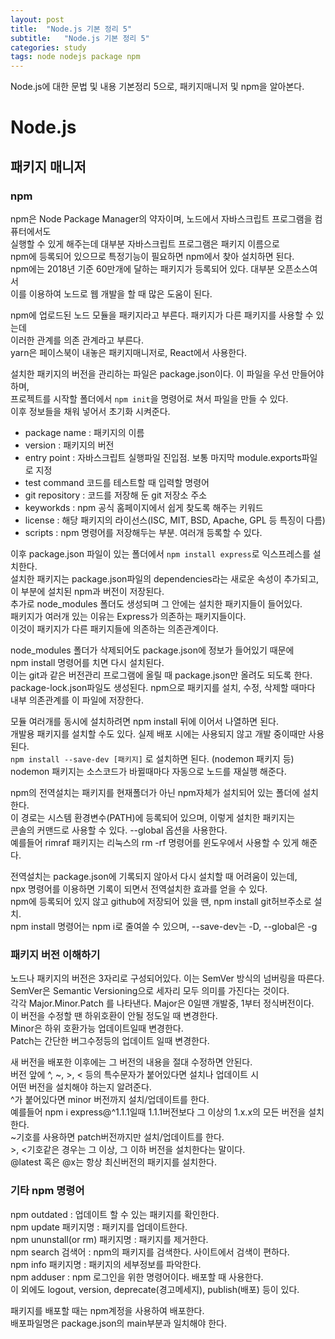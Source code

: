 ```yaml
---
layout: post
title:  "Node.js 기본 정리 5"
subtitle:   "Node.js 기본 정리 5"
categories: study
tags: node nodejs package npm
---
```


Node.js에 대한 문법 및 내용 기본정리 5으로, 패키지매니저 및 npm을 알아본다.

# Node.js

## 패키지 매니저

### npm

npm은 Node Package Manager의 약자이며, 노드에서 자바스크립트 프로그램을 컴퓨터에서도  
실행할 수 있게 해주는데 대부분 자바스크립트 프로그램은 패키지 이름으로  
npm에 등록되어 있으므로 특정기능이 필요하면 npm에서 찾아 설치하면 된다.  
npm에는 2018년 기준 60만개에 달하는 패키지가 등록되어 있다. 대부분 오픈소스여서  
이를 이용하여 노드로 웹 개발을 할 때 많은 도움이 된다.  

npm에 업로드된 노드 모듈을 패키지라고 부른다. 패키지가 다른 패키지를 사용할 수 있는데  
이러한 관계를 의존 관계라고 부른다.  
yarn은 페이스북이 내놓은 패키지매니저로, React에서 사용한다.  

설치한 패키지의 버전을 관리하는 파일은 package.json이다. 이 파일을 우선 만들어야 하며,  
프로젝트를 시작할 폴더에서 `npm init`을 명령어로 쳐서 파일을 만들 수 있다.  
이후 정보들을 채워 넣어서 초기화 시켜준다.  

* package name : 패키지의 이름
* version : 패키지의 버전
* entry point : 자바스크립트 실행파일 진입점. 보통 마지막 module.exports파일로 지정
* test command 코드를 테스트할 때 입력할 명령어
* git repository : 코드를 저장해 둔 git 저장소 주소
* keyworkds : npm 공식 홈페이지에서 쉽게 찾도록 해주는 키워드
* license : 해당 패키지의 라이선스(ISC, MIT, BSD, Apache, GPL 등 특징이 다름)
* scripts : npm 명령어를 저장해두는 부분. 여러개 등록할 수 있다.

이후 package.json 파일이 있는 폴더에서 `npm install express`로 익스프레스를 설치한다.  
설치한 패키지는 package.json파일의 dependencies라는 새로운 속성이 추가되고,  
이 부분에 설치된 npm과 버전이 저장된다.  
추가로 node_modules 폴더도 생성되며 그 안에는 설치한 패키지들이 들어있다.  
패키지가 여러개 있는 이유는 Express가 의존하는 패키지들이다.  
이것이 패키지가 다른 패키지들에 의존하는 의존관계이다.  

node_modules 폴더가 삭제되어도 package.json에 정보가 들어있기 때문에  
npm install 명령어를 치면 다시 설치된다.  
이는 git과 같은 버전관리 프로그램에 올릴 때 package.json만 올려도 되도록 한다.  
package-lock.json파일도 생성된다. npm으로 패키지를 설치, 수정, 삭제할 때마다  
내부 의존관계를 이 파일에 저장한다.  

모듈 여러개를 동시에 설치하려면 npm install 뒤에 이어서 나열하면 된다.  
개발용 패키지를 설치할 수도 있다. 실제 배포 시에는 사용되지 않고 개발 중이때만 사용된다.  
`npm install --save-dev [패키지]` 로 설치하면 된다. (nodemon 패키지 등)  
nodemon 패키지는 소스코드가 바뀔때마다 자동으로 노드를 재실행 해준다.  

npm의 전역설치는 패키지를 현재폴더가 아닌 npm자체가 설치되어 있는 폴더에 설치한다.  
이 경로는 시스템 환경변수(PATH)에 등록되어 있으며, 이렇게 설치한 패키지는  
콘솔의 커맨드로 사용할 수 있다. --global 옵션을 사용한다.  
예를들어 rimraf 패키지는 리눅스의 rm -rf 명령어를 윈도우에서 사용할 수 있게 해준다.  

전역설치는 package.json에 기록되지 않아서 다시 설치할 때 어려움이 있는데,  
npx 명령어를 이용하면 기록이 되면서 전역설치한 효과를 얻을 수 있다.  
npm에 등록되어 있지 않고 github에 저장되어 있을 땐, npm install git허브주소로 설치.  
npm install 명령어는 npm i로 줄여쓸 수 있으며, --save-dev는 -D, --global은 -g  

### 패키지 버전 이해하기

노드나 패키지의 버전은 3자리로 구성되어있다. 이는 SemVer 방식의 넘버링을 따른다.  
SemVer은 Semantic Versioning으로 세자리 모두 의미를 가진다는 것이다.  
각각 Major.Minor.Patch 를 나타낸다. Major은 0일땐 개발중, 1부터 정식버전이다.  
이 버전을 수정할 땐 하위호환이 안될 정도일 때 변경한다.  
Minor은 하위 호환가능 업데이트일때 변경한다.  
Patch는 간단한 버그수정등의 업데이트 일때 변경한다.  

새 버전을 배포한 이후에는 그 버전의 내용을 절대 수정하면 안된다.  
버전 앞에 ^, ~, >, < 등의 특수문자가 붙어있다면 설치나 업데이트 시  
어떤 버전을 설치해야 하는지 알려준다.  
^가 붙어있다면 minor 버전까지 설치/업데이트를 한다.  
예를들어 npm i express@^1.1.1일때 1.1.1버전보다 그 이상의 1.x.x의 모든 버전을 설치한다.  
~기호를 사용하면 patch버전까지만 설치/업데이트를 한다.  
\>, \<기호같은 경우는 그 이상, 그 이하 버전을 설치한다는 말이다.  
@latest 혹은 @x는 항상 최신버전의 패키지를 설치한다.  

### 기타 npm 명령어

npm outdated : 업데이트 할 수 있는 패키지를 확인한다.  
npm update 패키지명 : 패키지를 업데이트한다.  
npm ununstall(or rm) 패키지명 : 패키지를 제거한다.  
npm search 검색어 : npm의 패키지를 검색한다. 사이트에서 검색이 편하다.  
npm info 패키지명 : 패키지의 세부정보를 파악한다.  
npm adduser : npm 로그인을 위한 명령어이다. 배포할 때 사용한다.  
이 외에도 logout, version, deprecate(경고메세지), publish(배포) 등이 있다.  

패키지를 배포할 때는 npm계정을 사용하여 배포한다.  
배포파일명은 package.json의 main부분과 일치해야 한다.  

